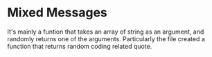 
# Mixed Messages

It's mainly a funtion that takes an array of string as an argument, and randomly returns one of the arguments. Particularly the file created a function that returns random coding related quote.

